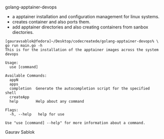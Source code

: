 golang-apptainer-devops

- a apptainer installation and configuration management for linux systems.
- creates container and also ports them. 
- add apptainer directories and also creating containers from sanbox diectories. 

```
[gauravsablok@fedora]~/Desktop/codecreatede/golang-apptainer-devops% \
go run main.go -h
This is for the installation of the apptainer images across the system devops

Usage:
  use [command]

Available Commands:
  appN
  apps
  completion  Generate the autocompletion script for the specified shell
  createApp
  help        Help about any command

Flags:
  -h, --help   help for use

Use "use [command] --help" for more information about a command.
```



Gaurav Sablok
